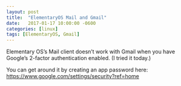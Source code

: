 ```yaml
---
layout: post
title:  "ElementaryOS Mail and Gmail"
date:   2017-01-17 10:00:00 -0600
categories: [linux]
tags: [ElementaryOS, Gmail]
---
```


Elementary OS’s Mail client doesn’t work with Gmail when you have Google’s 2-factor authentication enabled. (I tried it today.)

You can get around it by creating an app password here: https://www.google.com/settings/security?ref=home

